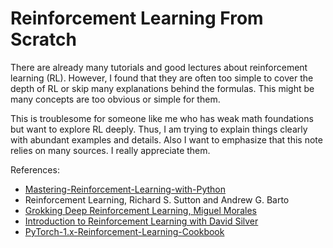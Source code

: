 # Reinforcement Learning From Scratch


There are already many tutorials and good lectures about reinforcement learning (RL). However, I found that they are often too simple to cover the depth of RL or skip many explanations behind the formulas. This might be many concepts are too obvious or simple for them.  

This is troublesome for someone like me who has weak math foundations but want to explore RL deeply. Thus, I am trying to explain things clearly with abundant examples and details. Also I want to emphasize that this note relies on many sources. I really appreciate them.  

References:
- [Mastering-Reinforcement-Learning-with-Python](https://github.com/PacktPublishing/Mastering-Reinforcement-Learning-with-Python)
- Reinforcement Learning, Richard S. Sutton and Andrew G. Barto
- [Grokking Deep Reinforcement Learning, Miguel Morales](https://github.com/mimoralea/gdrl)
- [Introduction to Reinforcement Learning with David Silver](https://www.deepmind.com/learning-resources/introduction-to-reinforcement-learning-with-david-silver)
- [PyTorch-1.x-Reinforcement-Learning-Cookbook](https://github.com/PacktPublishing/PyTorch-1.x-Reinforcement-Learning-Cookbook)



